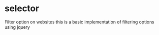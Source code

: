 # selector
Filter option on websites
this is a basic implementation of filtering options using jquery
